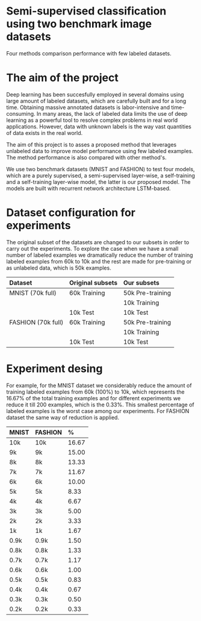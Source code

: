 # Semi-supervised classification using two benchmark image datasets
Four methods comparison performance with few labeled datasets.

# The aim of the project

Deep learning has been succesfully employed in several domains using large amount of labeled datasets, which are carefully built and for a long time. Obtaining massive annotated datasets is labor-intensive and time-consuming. In many areas, the lack of labeled data limits the use of deep learning as a powerful tool to resolve complex problems in real world applications. However, data with unknown labels is the way vast quantities of data exists in the real world.

The aim of this project is to asses a proposed method that leverages unlabeled data to improve model performance using few labeled examples. The method performance is also compared with other method's.

We use two benchmark datasets (MNIST and FASHION) to test four models, which are a purely supervised, a semi-supervised layer-wise, a self-training and a self-training layer-wise model, the latter is our proposed model. The models are built with recurrent network architecture LSTM-based.

# Dataset configuration for experiments
 The original subset of the datasets are changed to our subsets in order to carry out the experiments. To explore the case when we have a small number of labeled examples we dramatically reduce the number of training labeled examples from 60k to 10k and the rest are made for pre-training or as unlabeled data, which is 50k examples.


| Dataset                          | Original subsets | Our subsets          |
| :------------------------------- | :--------------- | :------------------- |
| MNIST  (70k full)                | 60k Training     | 50k Pre-training     |
|                                  |                  | 10k Training         |
|                                  | 10k Test         | 10k Test             |
| FASHION  (70k full)              | 60k Training     | 50k Pre-training     |
|                                  |                  | 10k Training         |
|                                  | 10k Test         | 10k Test             |


# Experiment desing
 
For example, for the MNIST dataset we considerably reduce the amount of training labeled examples from 60k (100%) to 10k, which represents the 16.67% of the total training examples and for different experiments we reduce it till 200 examples, which is the 0.33%. This smallest percentage of labeled examples is the worst case among our experiments. For FASHION dataset the same way of reduction is applied.

| MNIST | FASHION | %      |
| :---- | :------ | :----- |
| 10k   | 10k     | 16\.67 |
| 9k    | 9k      | 15\.00 |
| 8k    | 8k      | 13\.33 |
| 7k    | 7k      | 11\.67 |
| 6k    | 6k      | 10\.00 |
| 5k    | 5k      | 8\.33  |
| 4k    | 4k      | 6\.67  |
| 3k    | 3k      | 5\.00  |
| 2k    | 2k      | 3\.33  |
| 1k    | 1k      | 1\.67  |
| 0\.9k | 0\.9k   | 1\.50  |
| 0\.8k | 0\.8k   | 1\.33  |
| 0\.7k | 0\.7k   | 1\.17  |
| 0\.6k | 0\.6k   | 1\.00  |
| 0\.5k | 0\.5k   | 0\.83  |
| 0\.4k | 0\.4k   | 0\.67  |
| 0\.3k | 0\.3k   | 0\.50  |
| 0\.2k | 0\.2k   | 0\.33  |
